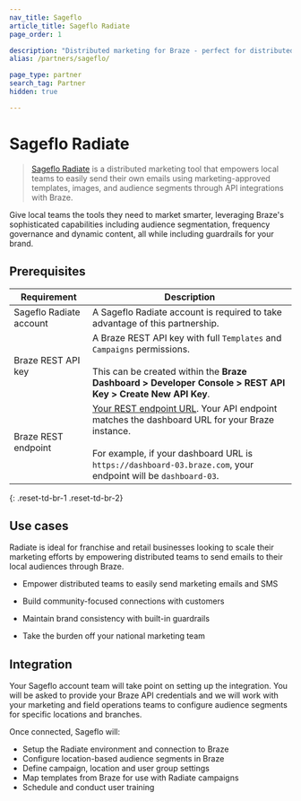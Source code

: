```yaml
---
nav_title: Sageflo
article_title: Sageflo Radiate
page_order: 1

description: "Distributed marketing for Braze - perfect for distributed local teams such as franchisees, branches and brands"
alias: /partners/sageflo/

page_type: partner
search_tag: Partner
hidden: true

---
```


# Sageflo Radiate

> [Sageflo Radiate](https://sageflo.com/radiate) is a distributed marketing tool that empowers local teams to easily send their own emails using marketing-approved templates, images, and audience segments through API integrations with Braze.

Give local teams the tools they need to market smarter, leveraging Braze's sophisticated capabilities including audience segmentation, frequency governance and dynamic content, all while including guardrails for your brand. 

## Prerequisites

| Requirement | Description |
| ----------- | ----------- |
| Sageflo Radiate account | A Sageflo Radiate account is required to take advantage of this partnership. |
| Braze REST API key | A Braze REST API key with full `Templates` and  `Campaigns` permissions. <br><br> This can be created within the **Braze Dashboard > Developer Console > REST API Key > Create New API Key**. |
| Braze REST endpoint | [Your REST endpoint URL][1]. Your API endpoint matches the dashboard URL for your Braze instance. <br><br> For example, if your dashboard URL is `https://dashboard-03.braze.com`, your endpoint will be `dashboard-03`. |
{: .reset-td-br-1 .reset-td-br-2}

## Use cases
Radiate is ideal for franchise and retail businesses looking to scale their marketing efforts by empowering distributed teams to send emails to their local audiences through Braze.

* Empower distributed teams to easily send marketing emails and SMS

* Build community-focused connections with customers

* Maintain brand consistency with built-in guardrails

* Take the burden off your national marketing team


## Integration

Your Sageflo account team will take point on setting up the integration. You will be asked to provide your Braze API credentials and we will work with your marketing and field operations teams to configure audience segments for specific locations and branches.

Once connected, Sageflo will:

* Setup the Radiate environment and connection to Braze
* Configure location-based audience segments in Braze
* Define campaign, location and user group settings
* Map templates from Braze for use with Radiate campaigns
* Schedule and conduct user training



[1]: {{site.baseurl}}/developer_guide/rest_api/basics/#endpoints